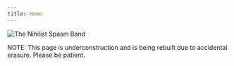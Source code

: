 ```yaml
---
title: Home
---
```


![The Nihilist Spasm Band](/images/NSBlogo.gif)


NOTE:   This page is underconstruction and is being rebuilt due to accidental erasure.  Please be patient.